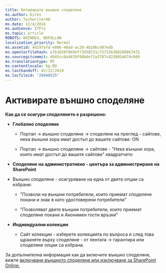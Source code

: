 ```yaml
---
title: Активирате външно споделяне
ms.author: kirks
author: Techwriter40
ms.date: 12/4/2018
ms.audience: ITPro
ms.topic: article
ROBOTS: NOINDEX, NOFOLLOW
localization_priority: Normal
ms.assetid: 4d197afd-e806-40ad-ac20-4b10bc497edb
ms.openlocfilehash: e7b1b58f0b5bf73d50721cf2715b366280867431
ms.sourcegitcommit: dd43cc0a9470f98b8ef2a3787c823801d674c666
ms.translationtype: MT
ms.contentlocale: bg-BG
ms.lasthandoff: 02/12/2019
ms.locfileid: "29940525"
---
```

# <a name="enable-external-sharing"></a>Активирате външно споделяне

 **Как да се осигури споделянето е разрешено:**
  
- **Глобално споделяне**
    
  - Портал -\> външно споделяне -\> споделяне на преглед - сайтове, нека външни хора имат достъп до вашите сайтове: ON
    
  - Портал -\> външно споделяне -\> сайтове - "Нека външни хора, които имат достъп до вашите сайтове" квадратчето
    
- **Споделяне на административно - центъра за администриране на SharePoint**
    
- Външно споделяне - осигуряване на една от двете опции са избрани:
    
  - "Позволи на външни потребители, които приемат споделяне покани и знак в като удостоверени потребители"
    
  - "Позволяват двете външни потребители, които приемат споделяне покани и Анонимен гости връзки"
    
- **Индивидуални колекции**
    
  - Сайт колекции - изберете колекцията по въпроса и след това щракнете върху споделяне - от лентата -\> гарантира или споделяне опции са избрани.
    
За допълнителна информация как да включите външно споделяне, вижте [включване външното споделяне или изключване за SharePoint Online.](https://go.microsoft.com/fwlink/?linkid=2047681&amp;clcid=0x409)
  

